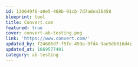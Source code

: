 ```yaml
---
id: 130649f6-a0e5-468b-91cb-7d7adea36458
blueprint: tool
title: Convert.com
featured: true
cover: convert-ab-testing.png
link: 'https://www.convert.com/'
updated_by: f24606d7-f5fe-459a-9fd4-9ae5db616d4c
updated_at: 1669577401
category: ab-testing
---
```

